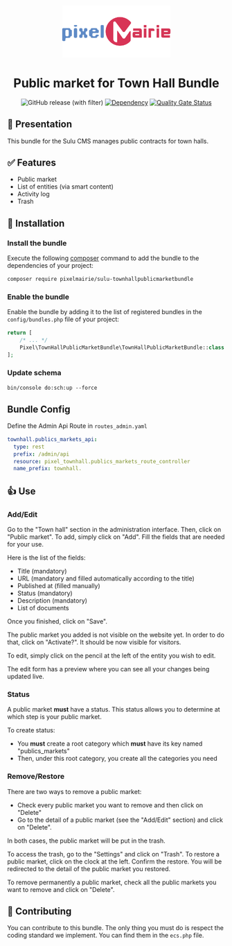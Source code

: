 <p align="center">
<img src="src/Resources/documentation/logo.svg" width="250">
</p>
<h1 align="center">
Public market for Town Hall Bundle
</h1>
<div align="center">

![GitHub release (with filter)](https://img.shields.io/github/v/release/Pixel-Mairie/sulu-townhallpublicmarketbundle)
[![Dependency](https://img.shields.io/badge/sulu-2.6-cca000.svg)](https://sulu.io/)
[![Quality Gate Status](https://sonarcloud.io/api/project_badges/measure?project=Pixel-Mairie_sulu-townhallpublicmarketbundle&metric=alert_status)](https://sonarcloud.io/summary/new_code?id=Pixel-Mairie_sulu-townhallpublicmarketbundle)

</div>

## 📝 Presentation

This bundle for the Sulu CMS manages public contracts for town halls.

## ✅ Features

* Public market
* List of entities (via smart content)
* Activity log
* Trash

## 🚀 Installation

### Install the bundle

Execute the following [composer](https://getcomposer.org/) command to add the bundle to the dependencies of your
project:

```bash
composer require pixelmairie/sulu-townhallpublicmarketbundle
```

### Enable the bundle

Enable the bundle by adding it to the list of registered bundles in the `config/bundles.php` file of your project:

 ```php
 return [
     /* ... */
     Pixel\TownHallPublicMarketBundle\TownHallPublicMarketBundle::class => ['all' => true],
 ];
 ```

### Update schema

```shell script
bin/console do:sch:up --force
```

## Bundle Config

Define the Admin Api Route in `routes_admin.yaml`

```yaml
townhall.publics_markets_api:
  type: rest
  prefix: /admin/api
  resource: pixel_townhall.publics_markets_route_controller
  name_prefix: townhall.
``` 

## 👍 Use

### Add/Edit

Go to the "Town hall" section in the administration interface. Then, click on "Public market".
To add, simply click on "Add". Fill the fields that are needed for your use.

Here is the list of the fields:

* Title (mandatory)
* URL (mandatory and filled automatically according to the title)
* Published at (filled manually)
* Status (mandatory)
* Description (mandatory)
* List of documents

Once you finished, click on "Save".

The public market you added is not visible on the website yet. In order to do that, click on "Activate?". It should be
now visible for visitors.

To edit, simply click on the pencil at the left of the entity you wish to edit.

The edit form has a preview where you can see all your changes being updated live.

### Status

A public market **must** have a status. This status allows you to determine at which step is your public market.

To create status:

* You **must** create a root category which **must** have its key named "publics_markets"
* Then, under this root category, you create all the categories you need

### Remove/Restore

There are two ways to remove a public market:

* Check every public market you want to remove and then click on "Delete"
* Go to the detail of a public market (see the "Add/Edit" section) and click on "Delete".

In both cases, the public market will be put in the trash.

To access the trash, go to the "Settings" and click on "Trash".
To restore a public market, click on the clock at the left. Confirm the restore. You will be redirected to the detail of
the public market you restored.

To remove permanently a public market, check all the public markets you want to remove and click on "Delete".

## 🤝 Contributing

You can contribute to this bundle. The only thing you must do is respect the coding standard we implement.
You can find them in the `ecs.php` file.
